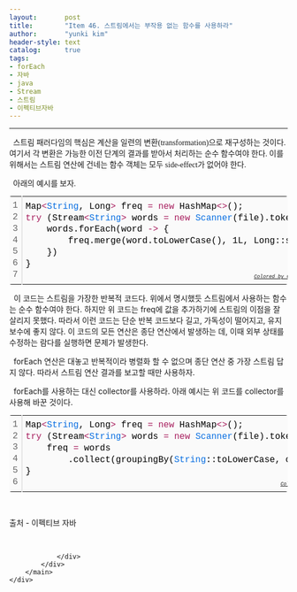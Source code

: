 ```yaml
---
layout:       post
title:        "Item 46. 스트림에서는 부작용 없는 함수를 사용하라"
author:       "yunki kim"
header-style: text
catalog:      true
tags: 
- forEach
- 자바
- java
- Stream
- 스트림
- 이펙티브자바
---
```


<head></head>
<body id="tt-body-page" class="">
<div id="wrap" class="wrap-right">
    <div id="container">
        <main class="main ">
            <div class="area-main">
                <div class="area-view">
                    <div class="article-header"></div>
                    <hr>
                    <div class="article-view">
                        <div class="contents_style">
                            <p data-ke-size="size16"><span style="font-family: 'Noto Serif KR';">&nbsp; 스트림 패러다임의 핵심은 계산을 일련의 변환(transformation)으로 재구성하는 것이다. 여기서 각 변환은 가능한 이전 단계의 결과를 받아서 처리하는 순수 함수여야 한다. 이를 위해서는 스트림 연산에 건네는 함수 객체는 모두 side-effect가 없어야 한다.</span></p>
<p data-ke-size="size16"><span style="font-family: 'Noto Serif KR';">&nbsp; 아래의 예시를 보자.</span></p>
<div class="colorscripter-code" style="color: #010101; font-family: Consolas, 'Liberation Mono', Menlo, Courier, monospace !important; position: relative !important; overflow: auto;">
<table class="colorscripter-code-table" style="margin: 0; padding: 0; border: none; background-color: #fafafa; border-radius: 4px;" cellspacing="0" cellpadding="0" data-ke-align="alignLeft">
<tbody>
<tr>
<td style="padding: 6px; border-right: 2px solid #e5e5e5;">
<div style="margin: 0; padding: 0; word-break: normal; text-align: right; color: #666; font-family: Consolas, 'Liberation Mono', Menlo, Courier, monospace !important; line-height: 130%;">
<div style="line-height: 130%;">1</div>
<div style="line-height: 130%;">2</div>
<div style="line-height: 130%;">3</div>
<div style="line-height: 130%;">4</div>
<div style="line-height: 130%;">5</div>
<div style="line-height: 130%;">6</div>
<div style="line-height: 130%;">7</div>
</div>
</td>
<td style="padding: 6px 0; text-align: left;">
<div style="margin: 0; padding: 0; color: #010101; font-family: Consolas, 'Liberation Mono', Menlo, Courier, monospace !important; line-height: 130%;">
<div style="padding: 0 6px; white-space: pre; line-height: 130%;">Map<span style="color: #0086b3;"></span><span style="color: #a71d5d;">&lt;</span><span style="color: #066de2;">String</span>,&nbsp;Long<span style="color: #0086b3;"></span><span style="color: #a71d5d;">&gt;</span>&nbsp;freq&nbsp;<span style="color: #0086b3;"></span><span style="color: #a71d5d;">=</span>&nbsp;<span style="color: #a71d5d;">new</span>&nbsp;HashMap<span style="color: #0086b3;"></span><span style="color: #a71d5d;">&lt;</span><span style="color: #0086b3;"></span><span style="color: #a71d5d;">&gt;</span>();</div>
<div style="padding: 0 6px; white-space: pre; line-height: 130%;"><span style="color: #a71d5d;">try</span>&nbsp;(Stream<span style="color: #0086b3;"></span><span style="color: #a71d5d;">&lt;</span><span style="color: #066de2;">String</span><span style="color: #a71d5d;">&gt;</span>&nbsp;words&nbsp;<span style="color: #0086b3;"></span><span style="color: #a71d5d;">=</span>&nbsp;<span style="color: #a71d5d;">new</span>&nbsp;<span style="color: #066de2;">Scanner</span>(file).tokens())&nbsp;{</div>
<div style="padding: 0 6px; white-space: pre; line-height: 130%;">&nbsp;&nbsp;&nbsp;&nbsp;words.forEach(word&nbsp;<span style="color: #0086b3;"></span><span style="color: #a71d5d;">-</span><span style="color: #0086b3;"></span><span style="color: #a71d5d;">&gt;</span>&nbsp;{</div>
<div style="padding: 0 6px; white-space: pre; line-height: 130%;">&nbsp;&nbsp;&nbsp;&nbsp;&nbsp;&nbsp;&nbsp;&nbsp;freq.merge(word.toLowerCase(),&nbsp;1L,&nbsp;Long::sum);</div>
<div style="padding: 0 6px; white-space: pre; line-height: 130%;">&nbsp;&nbsp;&nbsp;&nbsp;})</div>
<div style="padding: 0 6px; white-space: pre; line-height: 130%;">}</div>
<div style="padding: 0 6px; white-space: pre; line-height: 130%;">&nbsp;</div>
</div>
<div style="text-align: right; margin-top: -13px; margin-right: 5px; font-size: 9px; font-style: italic;"><a style="color: #e5e5e5text-decoration:none;" href="http://colorscripter.com/info#e" target="_blank" rel="noopener">Colored by Color Scripter</a></div>
</td>
<td style="vertical-align: bottom; padding: 0 2px 4px 0;"><a style="text-decoration: none; color: white;" href="http://colorscripter.com/info#e" target="_blank" rel="noopener"><span style="font-size: 9px; word-break: normal; background-color: #e5e5e5; color: white; border-radius: 10px; padding: 1px;">cs</span></a></td>
</tr>
</tbody>
</table>
</div>
<p data-ke-size="size16">&nbsp; 이 코드는 스트림을 가장한 반복적 코드다. 위에서 명시했듯 스트림에서 사용하는 함수는 순수 함수여야 한다. 하지만 위 코드는 freq에 값을 추가하기에 스트림의 이점을 잘 살리지 못했다. 따라서 이런 코드는 단순 반복 코드보다 길고, 가독성이 떨어지고, 유지보수에 좋지 않다. 이 코드의 모든 연산은 종단 연산에서 발생하는 데, 이때 외부 상태를 수정하는 람다를 실행하면 문제가 발생한다.</p>
<p data-ke-size="size16">&nbsp; forEach 연산은 대놓고 반복적이라 병렬화 할 수 없으며 종단 연산 중 가장 스트림 답지 않다. 따라서 스트림 연산 결과를 보고할 때만 사용하자.</p>
<p data-ke-size="size16">&nbsp; forEach를 사용하는 대신 collector를 사용하라. 아래 예시는 위 코드를 collector를 사용해 바꾼 것이다.</p>
<div class="colorscripter-code" style="color: #010101; font-family: Consolas, 'Liberation Mono', Menlo, Courier, monospace !important; position: relative !important; overflow: auto;">
<table class="colorscripter-code-table" style="margin: 0; padding: 0; border: none; background-color: #fafafa; border-radius: 4px;" cellspacing="0" cellpadding="0" data-ke-align="alignLeft">
<tbody>
<tr>
<td style="padding: 6px; border-right: 2px solid #e5e5e5;">
<div style="margin: 0; padding: 0; word-break: normal; text-align: right; color: #666; font-family: Consolas, 'Liberation Mono', Menlo, Courier, monospace !important; line-height: 130%;">
<div style="line-height: 130%;">1</div>
<div style="line-height: 130%;">2</div>
<div style="line-height: 130%;">3</div>
<div style="line-height: 130%;">4</div>
<div style="line-height: 130%;">5</div>
<div style="line-height: 130%;">6</div>
</div>
</td>
<td style="padding: 6px 0; text-align: left;">
<div style="margin: 0; padding: 0; color: #010101; font-family: Consolas, 'Liberation Mono', Menlo, Courier, monospace !important; line-height: 130%;">
<div style="padding: 0 6px; white-space: pre; line-height: 130%;">Map<span style="color: #0086b3;"></span><span style="color: #a71d5d;">&lt;</span><span style="color: #066de2;">String</span>,&nbsp;Long<span style="color: #0086b3;"></span><span style="color: #a71d5d;">&gt;</span>&nbsp;freq&nbsp;<span style="color: #0086b3;"></span><span style="color: #a71d5d;">=</span>&nbsp;<span style="color: #a71d5d;">new</span>&nbsp;HashMap<span style="color: #0086b3;"></span><span style="color: #a71d5d;">&lt;</span><span style="color: #0086b3;"></span><span style="color: #a71d5d;">&gt;</span>();</div>
<div style="padding: 0 6px; white-space: pre; line-height: 130%;"><span style="color: #a71d5d;">try</span>&nbsp;(Stream<span style="color: #0086b3;"></span><span style="color: #a71d5d;">&lt;</span><span style="color: #066de2;">String</span><span style="color: #a71d5d;">&gt;</span>&nbsp;words&nbsp;<span style="color: #0086b3;"></span><span style="color: #a71d5d;">=</span>&nbsp;<span style="color: #a71d5d;">new</span>&nbsp;<span style="color: #066de2;">Scanner</span>(file).tokens())&nbsp;{</div>
<div style="padding: 0 6px; white-space: pre; line-height: 130%;">&nbsp;&nbsp;&nbsp;&nbsp;freq&nbsp;<span style="color: #0086b3;"></span><span style="color: #a71d5d;">=</span>&nbsp;words</div>
<div style="padding: 0 6px; white-space: pre; line-height: 130%;">&nbsp;&nbsp;&nbsp;&nbsp;&nbsp;&nbsp;&nbsp;&nbsp;.collect(groupingBy(<span style="color: #066de2;">String</span>::toLowerCase,&nbsp;counting()));</div>
<div style="padding: 0 6px; white-space: pre; line-height: 130%;">}</div>
<div style="padding: 0 6px; white-space: pre; line-height: 130%;">&nbsp;</div>
</div>
<div style="text-align: right; margin-top: -13px; margin-right: 5px; font-size: 9px; font-style: italic;"><a style="color: #e5e5e5text-decoration:none;" href="http://colorscripter.com/info#e" target="_blank" rel="noopener">Colored by Color Scripter</a></div>
</td>
<td style="vertical-align: bottom; padding: 0 2px 4px 0;"><a style="text-decoration: none; color: white;" href="http://colorscripter.com/info#e" target="_blank" rel="noopener"><span style="font-size: 9px; word-break: normal; background-color: #e5e5e5; color: white; border-radius: 10px; padding: 1px;">cs</span></a></td>
</tr>
</tbody>
</table>
</div>
<p data-ke-size="size16">&nbsp;</p>
<p data-ke-size="size16">출처 - 이펙티브 자바</p>
                        </div>
                        <br>
                        <div class="tags"></div>
                    </div>
                    
                </div>
            </div>
        </main>
    </div>
</div>


</body>